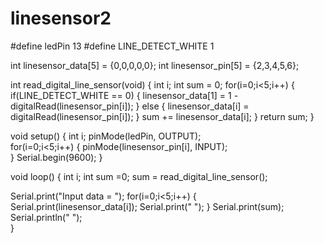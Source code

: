 # linesensor2
#define ledPin 13 
#define LINE_DETECT_WHITE 1

int linesensor_data[5] = {0,0,0,0,0}; 
int linesensor_pin[5] = {2,3,4,5,6}; 

int read_digital_line_sensor(void)
{
  int i;
  int sum = 0;
  for(i=0;i<5;i++)
  {
    if(LINE_DETECT_WHITE == 0) 
    {
      linesensor_data[1] = 1 - digitalRead(linesensor_pin[i]);
    }
    else
    {
      linesensor_data[i] = digitalRead(linesensor_pin[i]);
    }
    sum += linesensor_data[i];
  }
  return sum;
}

void setup() {
  int i;
  pinMode(ledPin, OUTPUT);      
  for(i=0;i<5;i++)
  {
    pinMode(linesensor_pin[i], INPUT);    
  }
  Serial.begin(9600);
}

void loop() {
  int i;
  int sum =0;
  sum = read_digital_line_sensor();       

  Serial.print("Input data = ");
  for(i=0;i<5;i++)
  {
    Serial.print(linesensor_data[i]);
    Serial.print("  ");
  }
  Serial.print(sum);          
  Serial.println("  ");          
}
